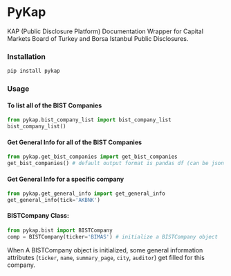 # PyKap

KAP (Public Disclosure Platform) Documentation Wrapper for Capital Markets Board of Turkey and Borsa Istanbul Public Disclosures.


### Installation

```sh
pip install pykap
```


### Usage

#### To list all of the BIST Companies

```python
from pykap.bist_company_list import bist_company_list
bist_company_list()
```

#### Get General Info for all of the BIST Companies

```python
from pykap.get_bist_companies import get_bist_companies
get_bist_companies() # default output format is pandas df (can be json or dict, as well)
```


#### Get General Info for a specific company

```python
from pykap.get_general_info import get_general_info
get_general_info(tick='AKBNK')
```


#### BISTCompany Class:

```python
from pykap.bist import BISTCompany
comp = BISTCompany(ticker='BIMAS') # initialize a BISTCompany object
```
When A BISTCompany object is initialized, some general information attributes (`ticker`, `name`, `summary_page`, `city`, `auditor`) get filled for this company.
